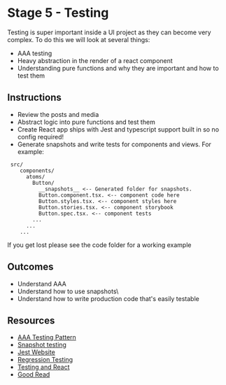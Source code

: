 # Stage 5 - Testing

Testing is super important inside a UI project as they can become very complex. To do this we will look at several things:
- AAA testing
- Heavy abstraction in the render of a react component
- Understanding pure functions and why they are important and how to test them

## Instructions
- Review the posts and media
- Abstract logic into pure functions and test them
- Create React app ships with Jest and typescript support built in so no config required!
- Generate snapshots and write tests for components and views. For example:
```
 src/
    components/
      atoms/
        Button/
          __snapshots__ <-- Generated folder for snapshots.
          Button.component.tsx. <-- component code here
          Button.styles.tsx. <-- component styles here
          Button.stories.tsx. <-- component storybook
          Button.spec.tsx. <-- component tests
        ...
      ...
    ...
```
If you get lost please see the code folder for a working example

## Outcomes
- Understand AAA
- Understand how to use snapshots\
- Understand how to write production code that's easily testable

## Resources
- [AAA Testing Pattern](https://medium.com/@pjbgf/title-testing-code-ocd-and-the-aaa-pattern-df453975ab80)
- [Snapshot testing](https://jestjs.io/docs/en/snapshot-testing)
- [Jest Website](https://jestjs.io/)
- [Regression Testing](https://baseweb.design/blog/visual-regression-testing/)
- [Testing and React](https://techblog.commercetools.com/keeping-a-react-design-system-consistent-f055160d5166)
- [Good Read](https://simpleprogrammer.com/developers-poor-testers-can-done/)

